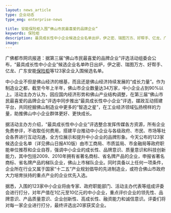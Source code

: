 ```yaml
---
layout: news_article
type: 企业动态
type_eng: enterprise-news

title: 安能保险柜入围“佛山市民最喜爱的品牌企业”
keywords: 保险柜
description: 最具成长性中小企业候选企业名单出炉，伊之密、瑞图万方、好帮手、亿龙、广东安能保险柜等123家企业入围第三届佛山市民最喜爱的品牌企业候选名单。
image: 
---
```

广佛都市网讯报道：据第三届“佛山市民最喜爱的品牌企业”评选活动组委会公布，“最具成长性中小企业”候选企业名单昨日出炉，伊之密、瑞图万方、好帮手、亿龙、广东安能[保险柜](http://www.qnnsafe.com/)等123家企业入围候选名单。

中小企业不但是佛山经济的根基，而且还是佛山经济持续发展的“成长力量”。作为制造业之都，截至今年上半年，佛山市企业数量达34万家，中小企业占到90%以上。活动主办方认为，因应国内经济形势和佛山产业结构调整，在第三届“佛山市民最喜爱的品牌企业”评选中同步推出“最具成长性中小企业”评选，媒政互动搭建平台，共同挖掘佛山制造业中更多的“智造之星”，在工业经济领域弘扬榜样的力量，助推佛山中小企业群体更好、更快成长。

据活动主办方介绍，“最具成长性中小企业”评选整合发挥传媒各方资源，所有企业免费参评，不收取任何费用，搭建平台推动中小企业与各级政府、市民、市场等社会各界进行互动沟通，全方位展示和提升中小企业的品牌形象。今天公布的123家候选企业名单（详见佛山日报A10版）由市工商局、市质监局、市金融局等政府职能单位推荐和企业自荐，强调中小企业的成长性、品牌意识、质量意识和科技创新能力，其中包括2009、2010年拥有省著名商标、省名牌产品的企业，申报省著名商标、省名牌产品的梯队企业，佛山上市梯队企业。同时具备以上任何一项条件，企业所在行业又属于国家“十二五”产业规划倡导的先进制造业，或符合佛山市政府大力培育扶持的重点产业的企业优先入选。

据悉，入围的123家中小企业将由专家、政府职能部门、活动主办代表等组成评委会进行打分，对年产值在1亿元至10亿元的中小企业，重点评价企业的领先性、品牌意识、产品质量意识、企业创新性、高成长性、融资能力和诚信意识。评委们将对每一家企业进行打分，最终评选出20家获奖企业。

